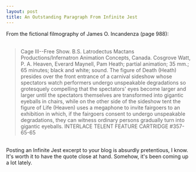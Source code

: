 ```yaml
---
layout: post
title: An Outstanding Paragraph From Infinite Jest
---
```


From the fictional filmography of James O. Incandenza (page 988):
<br/>
<br/>

> Cage III--Free Show. B.S. Latrodectus Mactans Productions/Infernatron Animation Concepts, Canada. Cosgrove Watt, P. A. Heaven, Everard Maynell, Pam Heath; partial animation; 35 mm.; 65 minutes; black and white; sound. The figure of Death (Heath) presides over the front entrance of a carnival sideshow whose spectators watch performers undergo unspeakable degradations so grotesquely compelling that the spectators' eyes become larger and larger until the spectators themselves are transformed into gigantic eyeballs in chairs, while on the other side of the sideshow tent the figure of Life (Heaven) uses a megaphone to invite fairgoers to an exhibition in which, if the fairgoers consent to undergo unspeakable degradations, they can witness ordinary persons gradually turn into gigantic eyeballs. INTERLACE TELENT FEATURE CARTRIDGE #357-65-65

<br/>
Posting an Infinite Jest excerpt to your blog is absurdly pretentious, I know. It's worth it to have the quote close at hand. Somehow, it's been coming up a lot lately.
